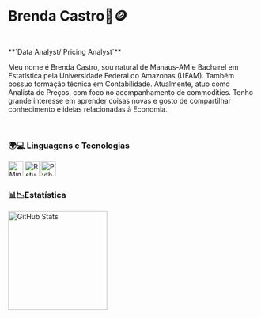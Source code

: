 # Brenda Castro🐧🪙
<br/>  
**`Data Analyst/ Pricing Analyst`**

Meu nome é Brenda Castro, sou natural de Manaus-AM e Bacharel em Estatística pela Universidade Federal do Amazonas (UFAM). Também possuo formação técnica em Contabilidade. Atualmente, atuo como Analista de Preços, com foco no acompanhamento de commodities. Tenho grande interesse em aprender coisas novas e gosto de compartilhar conhecimento e ideias relacionadas à Economia.

<p align="left">
      <a href="">
         <img alt="" title="" src="https://custom-icon-badges.demolab.com/badge/-bcastrocorrea@gmail.com-red?style=for-the-badge&logo=gmail.com-add&label=&logoColor=white"/></a> 
      <a href="https://www.linkedin.com/in/bcastrocorrea/">
         <img alt="" title="" src="https://custom-icon-badges.demolab.com/badge/-Linkding-blue?style=for-the-badge&logo=Linkding-add&label=bcastrocorrea&logoColor=white"/></a> 
     
   </p>

### 🌍💻 Linguagens e Tecnologias
<img 
  align="left"
  alt= "Minitab"
  title="Minitab"
  width="30px"
  style="padding-right:10 px;"
  src="https://cdn.jsdelivr.net/gh/devicons/devicon@latest/icons/minitab/minitab-original.svg" 
  />


<img 
  align="left"
  alt= "Rstudio"
  title="Rstudio"
  width="30px"
  style="padding-right:10 px;"
  src="https://cdn.jsdelivr.net/gh/devicons/devicon@latest/icons/rstudio/rstudio-original.svg" />
          
<img 
  align="left"
  alt= "Python"
  title="Python"
  width="30px"
  style="padding-right:10px;" 
  src="https://cdn.jsdelivr.net/gh/devicons/devicon@latest/icons/python/python-original.svg" />
          

<br/>
<br/>  

 ### 📊📉Estatística
  <img    
  align="left"
  alt= "GitHub Stats"
  height="200"
  style="padding-right:10px;" 
  src="https://github-readme-stats.vercel.app/api?username=bcastrocorrea&show_icons=true&theme=dark&include_all_commits=true&locale=pt-br" />




         
